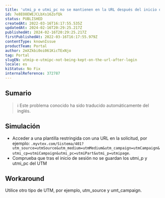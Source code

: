 ```yaml
---
title: 'utmi_p e utmi_pc no se mantienen en la URL después del inicio de sesión'
id: 7e8EO8EWEJCLbXs16ZofQk
status: PUBLISHED
createdAt: 2022-03-16T16:17:55.535Z
updatedAt: 2024-02-16T20:29:25.217Z
publishedAt: 2024-02-16T20:29:25.217Z
firstPublishedAt: 2022-03-16T16:17:55.979Z
contentType: knownIssue
productTeam: Portal
author: 2mXZkbi0oi061KicTExNjo
tag: Portal
slugEN: utmip-e-utmipc-not-being-kept-on-the-url-after-login
locale: es
kiStatus: No Fix
internalReference: 372787
---
```


## Sumario

>ℹ️ Este problema conocido ha sido traducido automáticamente del inglés.



## Simulación


- Acceder a una plantilla restringida con una URL en la solicitud, por ejemplo: `.myvtex.com/Sistema/401?utm_source=utmSource&utm_medium=utmMedium&utm_campaign=utmCampaign&utmi_cp=utmiCampaign&utmi_pc=utmiPart&utmi_p=utmipage`.
- Comprueba que tras el inicio de sesión no se guardan los utmi_p y utmi_pc del UTM



## Workaround


Utilice otro tipo de UTM, por ejemplo, utm_source y umt_campaign.

